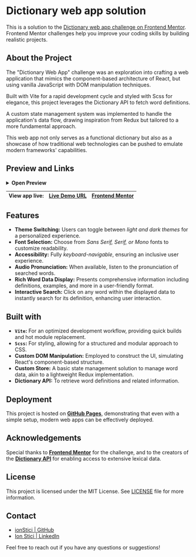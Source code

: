 # Dictionary web app solution

This is a solution to the [Dictionary web app challenge on Frontend Mentor](https://www.frontendmentor.io/challenges/dictionary-web-app-h5wwnyuKFL). Frontend Mentor challenges help you improve your coding skills by building realistic projects.

## About the Project

The "Dictionary Web App" challenge was an exploration into crafting a web application that mimics the component-based architecture of React, but using vanilla JavaScript with DOM manipulation techniques.

Built with Vite for a rapid development cycle and styled with Scss for elegance, this project leverages the Dictionary API to fetch word definitions.

A custom state management system was implemented to handle the application's data flow, drawing inspiration from Redux but tailored to a more fundamental approach.

This web app not only serves as a functional dictionary but also as a showcase of how traditional web technologies can be pushed to emulate modern frameworks' capabilities.

## Preview and Links

<details>
<summary><b>Open Preview</b></summary>
<br>

![](./preview.png)

<br>
</details>

| View app live: | [Live Demo URL](https://ionstici.github.io/dictionary-web-app) | [Frontend Mentor](https://www.frontendmentor.io/solutions/dictionary-web-app-Ji-SfmA06-) |
| -------------- | -------------------------------------------------------------- | ---------------------------------------------------------------------------------------- |

## Features

- **Theme Switching:** Users can toggle between _light and dark themes_ for a personalized experience.
- **Font Selection:** Choose from _Sans Serif, Serif, or Mono_ fonts to customize readability.
- **Accessibility:** Fully _keyboard-navigable_, ensuring an inclusive user experience.
- **Audio Pronunciation:** When available, listen to the pronunciation of searched words.
- **Rich Word Data Display:** Presents comprehensive information including definitions, examples, and more in a user-friendly format.
- **Interactive Search:** Click on any word within the displayed data to instantly search for its definition, enhancing user interaction.

## Built with

- **`Vite`:** For an optimized development workflow, providing quick builds and hot module replacement.
- **`Scss`:** For styling, allowing for a structured and modular approach to CSS.
- **Custom DOM Manipulation:** Employed to construct the UI, simulating React's component-based structure.
- **Custom Store:** A basic state management solution to manage word data, akin to a lightweight Redux implementation.
- **Dictionary API:** To retrieve word definitions and related information.

## Deployment

This project is hosted on [**GitHub Pages**](https://pages.github.com), demonstrating that even with a simple setup, modern web apps can be effectively deployed.

## Acknowledgements

Special thanks to [**Frontend Mentor**](http://frontendmentor.io) for the challenge, and to the creators of the [**Dictionary API**](https://dictionaryapi.dev) for enabling access to extensive lexical data.

## License

This project is licensed under the MIT License. See [LICENSE](./LICENSE) file for more information.

## Contact

- [ionStici | GitHub](https://github.com/ionStici)
- [Ion Stici | LinkedIn](https://www.linkedin.com/in/ionstici/)

Feel free to reach out if you have any questions or suggestions!

